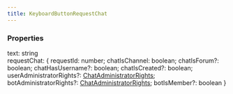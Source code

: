 ```yaml
---
title: KeyboardButtonRequestChat
---
```


### Properties

<div class="flex flex-col gap-3"><div><div class="flex gap-2"><div class="font-mono"><span class="font-bold">text</span><span class="opacity-50">:</span> <span>string</span></div></div></div><div><div class="flex gap-2"><div class="font-mono"><span class="font-bold">requestChat</span><span class="opacity-50">:</span> <span class="font-mono">{ <span class="font-bold">requestId</span><span class="opacity-50">:</span> <span>number</span><span class="opacity-50">;</span> <span class="font-bold">chatIsChannel</span><span class="opacity-50">:</span> <span>boolean</span><span class="opacity-50">;</span> <span class="font-bold">chatIsForum</span><span class="opacity-50"><span title="Optional" class="cursor-help">?</span>:</span> <span>boolean</span><span class="opacity-50">;</span> <span class="font-bold">chatHasUsername</span><span class="opacity-50"><span title="Optional" class="cursor-help">?</span>:</span> <span>boolean</span><span class="opacity-50">;</span> <span class="font-bold">chatIsCreated</span><span class="opacity-50"><span title="Optional" class="cursor-help">?</span>:</span> <span>boolean</span><span class="opacity-50">;</span> <span class="font-bold">userAdministratorRights</span><span class="opacity-50"><span title="Optional" class="cursor-help">?</span>:</span> <a href="/types/chatadministratorrights"  >ChatAdministratorRights</a><span class="opacity-50">;</span> <span class="font-bold">botAdministratorRights</span><span class="opacity-50"><span title="Optional" class="cursor-help">?</span>:</span> <a href="/types/chatadministratorrights"  >ChatAdministratorRights</a><span class="opacity-50">;</span> <span class="font-bold">botIsMember</span><span class="opacity-50"><span title="Optional" class="cursor-help">?</span>:</span> <span>boolean</span> }</span></div></div></div></div>

